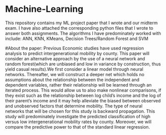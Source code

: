 # Machine-Learning
This repository contains my ML project paper that I wrote and our midterm exam. I have also attached the corresponding python files that I wrote to answer both assignments. The algorithms I have predominately worked with include: ANN, KNN, KMeans, Decision Trees/Random Forest and SVM


#About the paper:
Previous Economic studies have used regression analysis to predict intergenerational mobility by county. This paper will consider an alternative approach by the use of a neural network and random forest(which are unbiased and low in variance by construction, thus yield casual results).We first consider a linear model through neural networks. Thereafter, we will construct a deeper net which holds no assumptions about the relationship between the independent and dependent variables, rather their relationship will be learned through an iterated process. This would allow us to also make nonlinear comparisons, if they exist such as the relationship between log child’s income and the log of their parent’s income and it may help alleviate the biased between observed and unobserved factors that determine mobility. The type of neural networks that will be chosen for this study is backward propagation. This study will predominately investigate the predicted classification of high versus low intergenerational mobility rates by county. Moreover, we will compare the predictive power to that of the standard linear regression.
